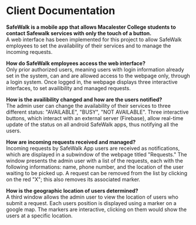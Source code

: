 Client Documentation
====================

<b>SafeWalk is a mobile app that allows Macalester College students to contact Safewalk services with only the touch of a button.</b> <br>
A web interface has been implemented for this project to allow SafeWalk employees to set the availability of their services and to manage the incoming requests.

<b>How do SafeWalk employees access the web interface?</b><br>
Only prior authorized users, meaning users with login information already set in the system, can and are allowed access to the webpage only, through a login system. Once logged in, the webpage displays three interactive interfaces, to set availibility and managed requests.  

<b>How is the availibility changed and how are the users notified?</b><br>
The admin user can change the availability of their services to three different status: "AVAILABLE", "BUSY", "NOT AVAILABLE". Three interactive buttons, which interact with an external server (Firebase), allow real-time update of the status on all android SafeWalk apps, thus notifying all the users.

<b>How are incoming requests received and managed?</b><br>
Incoming requests by SafeWalk App users are received as notifications, which are displayed in a subwindow of the webpage titled "Requests." The window presents the admin user with a list of the requests, each with the following informations: name, phone number, and the location of the user waiting to be picked up. A request can be removed from the list by clicking on the red "X"; this also removes its associated marker.

<b>How is the geographic location of users determined?</b><br>
A third window allows the admin user to view the location of users who submit a request. Each users position is displayed using a marker on a google map. The markers are interactive, clicking on them would show the users at a specific location.
